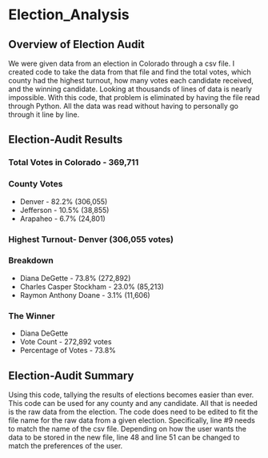 # Election_Analysis

## Overview of Election Audit
We were given data from an election in Colorado through a csv file.  I created code to take the data from that file and find the total votes, which county had the highest turnout, how many votes each candidate received, and the winning candidate.  Looking at thousands of lines of data is nearly impossible.  With this code, that problem is eliminated by having the file read through Python.  All the data was read without having to personally go through it line by line.

## Election-Audit Results
### Total Votes in Colorado - 369,711

### County Votes
* Denver - 82.2% (306,055)
* Jefferson - 10.5% (38,855)
* Arapaheo - 6.7% (24,801)

### Highest Turnout- Denver (306,055 votes)

### Breakdown
* Diana DeGette - 73.8% (272,892)
* Charles Casper Stockham - 23.0% (85,213)
* Raymon Anthony Doane - 3.1% (11,606)

### The Winner
* Diana DeGette
* Vote Count - 272,892 votes
* Percentage of Votes - 73.8%

## Election-Audit Summary
Using this code, tallying the results of elections becomes easier than ever.  This code can be used for any county and any candidate.  All that is needed is the raw data from the election.  The code does need to be edited to fit the file name for the raw data from a given election. Specifically, line #9 needs to match the name of the csv file.  Depending on how the user wants the data to be stored in the new file, line 48 and line 51 can be changed to match the preferences of the user. 
